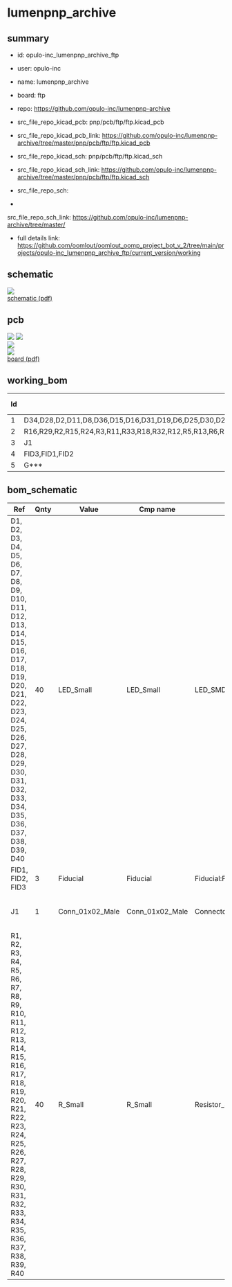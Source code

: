 # lumenpnp_archive
 
## summary 
* id: opulo-inc_lumenpnp_archive_ftp
* user: opulo-inc
* name: lumenpnp_archive
* board: ftp
* repo: https://github.com/opulo-inc/lumenpnp-archive
* src_file_repo_kicad_pcb: pnp/pcb/ftp/ftp.kicad_pcb
* src_file_repo_kicad_pcb_link: https://github.com/opulo-inc/lumenpnp-archive/tree/master/pnp/pcb/ftp/ftp.kicad_pcb
* src_file_repo_kicad_sch: pnp/pcb/ftp/ftp.kicad_sch
* src_file_repo_kicad_sch_link: https://github.com/opulo-inc/lumenpnp-archive/tree/master/pnp/pcb/ftp/ftp.kicad_sch

* src_file_repo_sch: 
*
 src_file_repo_sch_link: https://github.com/opulo-inc/lumenpnp-archive/tree/master/
* full details link: https://github.com/oomlout/oomlout_oomp_project_bot_v_2/tree/main/projects/opulo-inc_lumenpnp_archive_ftp/current_version/working  

## schematic  
![](working_schematic_600.png)  
[schematic (pdf)](working_schematic.pdf)  

## pcb  
![](working_3d_600.png) 
![](working_3d_front_600.png)  
![](working_3d_back_600.png)  
![](working_600.png)  
[board (pdf)](working.pdf)  

## working_bom
| Id | Designator | Footprint | Quantity | Designation | Supplier and ref |  | None | 
| --- | --- | --- | --- | --- | --- | --- | --- | 
| 1 | D34,D28,D2,D11,D8,D36,D15,D16,D31,D19,D6,D25,D30,D22,D21,D32,D20,D17,D26,D3,D23,D35,D10,D29,D24,D7,D18,D14,D5,D12,D39,D37,D4,D40,D1,D13,D38,D33,D27,D9 | LED_0603_1608Metric | 40 | LED_Small |  |  | [''] | 
| 2 | R16,R29,R2,R15,R24,R3,R11,R33,R18,R32,R12,R5,R13,R6,R23,R37,R9,R38,R25,R10,R4,R14,R1,R21,R36,R28,R19,R17,R39,R22,R8,R7,R35,R27,R20,R26,R34,R31,R30,R40 | R_0603_1608Metric | 40 | R_Small |  |  | [''] | 
| 3 | J1 | PinHeader_1x02_P2.54mm_Vertical | 1 | Conn_01x02_Male |  |  | [''] | 
| 4 | FID3,FID1,FID2 | Fiducial_1mm_Mask3mm | 3 | Fiducial |  |  | [''] | 
| 5 | G*** | cal-dot-grid | 1 | LOGO |  |  | [''] | 


## bom_schematic
| Ref | Qnty | Value | Cmp name | Footprint | Description | Vendor | DNP | 
| --- | --- | --- | --- | --- | --- | --- | --- | 
| D1, D2, D3, D4, D5, D6, D7, D8, D9, D10, D11, D12, D13, D14, D15, D16, D17, D18, D19, D20, D21, D22, D23, D24, D25, D26, D27, D28, D29, D30, D31, D32, D33, D34, D35, D36, D37, D38, D39, D40 | 40 | LED_Small | LED_Small | LED_SMD:LED_0603_1608Metric | Light emitting diode, small symbol |  |  | 
| FID1, FID2, FID3 | 3 | Fiducial | Fiducial | Fiducial:Fiducial_1mm_Mask3mm | Fiducial Marker |  |  | 
| J1 | 1 | Conn_01x02_Male | Conn_01x02_Male | Connector_PinHeader_2.54mm:PinHeader_1x02_P2.54mm_Vertical | Generic connector, single row, 01x02, script generated (kicad-library-utils/schlib/autogen/connector/) |  |  | 
| R1, R2, R3, R4, R5, R6, R7, R8, R9, R10, R11, R12, R13, R14, R15, R16, R17, R18, R19, R20, R21, R22, R23, R24, R25, R26, R27, R28, R29, R30, R31, R32, R33, R34, R35, R36, R37, R38, R39, R40 | 40 | R_Small | R_Small | Resistor_SMD:R_0603_1608Metric | Resistor, small symbol |  |  | 



